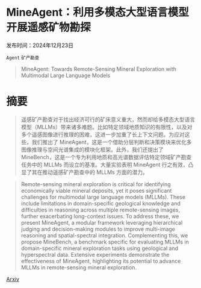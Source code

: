# MineAgent：利用多模态大型语言模型开展遥感矿物勘探

发布时间：2024年12月23日

`Agent` `矿产勘查`

> MineAgent: Towards Remote-Sensing Mineral Exploration with Multimodal Large Language Models

# 摘要

> 遥感矿产勘查对于找出经济可行的矿床意义重大，然而却给多模态大型语言模型（MLLMs）带来诸多难题。比如特定领域地质知识的有限性，以及对多个遥感图像进行推理的困难，这进一步加重了长上下文问题。为应对这些，我们推出了 MineAgent，这是一个借助分层判断和决策模块来优化多图像推理与空间光谱集成的模块化框架。此外，我们还提出了 MineBench，这是一个专为利用地质和高光谱数据评估特定领域矿产勘查任务中的 MLLMs 而设立的基准。大量实验表明 MineAgent 行之有效，凸显了其在推动遥感矿产勘查中的 MLLMs 方面的潜力。

> Remote-sensing mineral exploration is critical for identifying economically viable mineral deposits, yet it poses significant challenges for multimodal large language models (MLLMs). These include limitations in domain-specific geological knowledge and difficulties in reasoning across multiple remote-sensing images, further exacerbating long-context issues. To address these, we present MineAgent, a modular framework leveraging hierarchical judging and decision-making modules to improve multi-image reasoning and spatial-spectral integration. Complementing this, we propose MineBench, a benchmark specific for evaluating MLLMs in domain-specific mineral exploration tasks using geological and hyperspectral data. Extensive experiments demonstrate the effectiveness of MineAgent, highlighting its potential to advance MLLMs in remote-sensing mineral exploration.

[Arxiv](https://arxiv.org/abs/2412.17339)